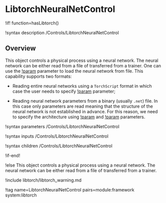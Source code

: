 # LibtorchNeuralNetControl

!if! function=hasLibtorch()

!syntax description /Controls/LibtorchNeuralNetControl

## Overview

This object controls a physical process using a neural network. The neural network
can be either read from a file of transferred from a trainer. One can use the
[!param](/Controls/LibtorchNeuralNetControl/filename) parameter to load the neural network from file.
This capability supports two formats:

- Reading entire neural networks using a `TorchScript` format in which case the user needs to specify
  [!param](/Controls/LibtorchNeuralNetControl/torch_script_format) parameter;

- Reading neural network parameters from a binary (usually `.net`) file. In this case only parameters are read
  meaning that the structure of the neural network is not established in advance. For this reason, we need to specify the
  architecture using [!param](/Controls/LibtorchNeuralNetControl/num_neurons_per_layer) and
  [!param](/Controls/LibtorchNeuralNetControl/activation_function) parameters.


!syntax parameters /Controls/LibtorchNeuralNetControl

!syntax inputs /Controls/LibtorchNeuralNetControl

!syntax children /Controls/LibtorchNeuralNetControl

!if-end!

!else
This object controls a physical process using a neural network. The neural network
can be either read from a file of transferred from a trainer.

!include libtorch/libtorch_warning.md

!tag name=LibtorchNeuralNetControl pairs=module:framework system:libtorch
